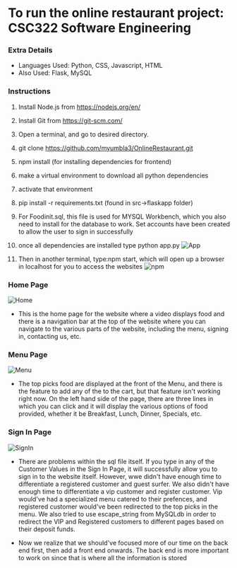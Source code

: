 # To run the online restaurant project: CSC322 Software Engineering

### Extra Details
- Languages Used: Python, CSS, Javascript, HTML
- Also Used: Flask, MySQL

### Instructions

1. Install Node.js from https://nodejs.org/en/
2. Install Git from https://git-scm.com/
3. Open a terminal, and go to desired directory.
4. git clone https://github.com/myumbla3/OnlineRestaurant.git
5. npm install (for installing dependencies for frontend)
6. make a virtual environment to download all python dependencies
7. activate that environment
8. pip install -r requirements.txt (found in src->flaskapp folder)
9. For Foodinit.sql, this file is used for MYSQL Workbench, which you also need to install for the database
   to work. Set accounts have been created to allow the user to sign in successfully
10. once all dependencies are installed type python app.py
![App](https://github.com/myumbla3/OnlineRestaurant/blob/main/RImages/app.png)

11. Then in another terminal, type:npm start, which will open up a browser in localhost for you to access the websites
![npm](https://github.com/myumbla3/OnlineRestaurant/blob/main/RImages/npm.png)

### Home Page
![Home](https://github.com/myumbla3/OnlineRestaurant/blob/main/RImages/home.png)

- This is the home page for the website where a video displays food and there is a navigation bar at the top of the website where you can navigate to
  the various parts of the website, including the menu, signing in, contacting us, etc.

### Menu Page
![Menu](https://github.com/myumbla3/OnlineRestaurant/blob/main/RImages/Menu.png)

- The top picks food are displayed at the front of the Menu, and there is the feature to add any of the to the cart, but that feature isn't working right now.
  On the left hand side of the page, there are three lines in which you can click and it will display the various options of food provided, whether it be
  Breakfast, Lunch, Dinner, Specials, etc.

### Sign In Page
![SignIn](https://github.com/myumbla3/OnlineRestaurant/blob/main/RImages/SignIn.png)

- There are problems within the sql file itself. If you type in any of the Customer Values in the Sign In Page,
  it will successfully allow you to sign in to the website itself. However, wwe didn't have enough time 
  to differentiate a registered customer and guest surfer. We also didn't have enough time to differentiate a vip customer and register customer. Vip would've had a 
  specialized menu catered to their prefences, and registered customer would've been redirected to the top picks in the menu. We also tried to use escape_string from
  MySQLdb in order to redirect the VIP and Registered customers to different pages based on their deposit funds.
  
- Now we realize that we should've focused more of our time on the back end first, then add a front end onwards. The back end is more important to work on since that is where
  all the information is stored
